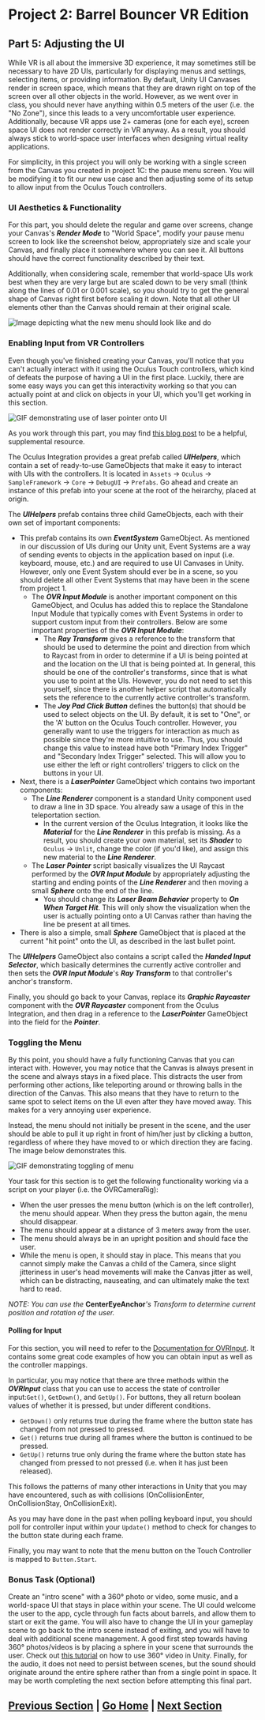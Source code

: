 # Project 2: Barrel Bouncer VR Edition

## Part 5: Adjusting the UI

While VR is all about the immersive 3D experience, it may sometimes still be necessary to have 2D UIs, particularly for displaying menus and settings, selecting items, or providing information. By default, Unity UI Canvases render in screen space, which means that they are drawn right on top of the screen over all other objects in the world. However, as we went over in class, you should never have anything within 0.5 meters of the user (i.e. the "No Zone"), since this leads to a very uncomfortable user experience. Additionally, because VR apps use 2+ cameras (one for each eye), screen space UI does not render correctly in VR anyway. As a result, you should always stick to world-space user interfaces when designing virtual reality applications.

For simplicity, in this project you will only be working with a single screen from the Canvas you created in project 1C: the pause menu screen. You will be modifying it to fit our new use case and then adjusting some of its setup to allow input from the Oculus Touch controllers.

### UI Aesthetics & Functionality

For this part, you should delete the regular and game over screens, change your Canvas's _**Render Mode**_ to "World Space", modify your pause menu screen to look like the screenshot below, appropriately size and scale your Canvas, and finally place it somewhere where you can see it. All buttons should have the correct functionality described by their text.

Additionally, when considering scale, remember that world-space UIs work best when they are very large but are scaled down to be very small (think along the lines of 0.01 or 0.001 scale), so you should try to get the general shape of Canvas right first before scaling it down. Note that all other UI elements other than the Canvas should remain at their original scale.

![Image depicting what the new menu should look like and do](images/menu.png)

### Enabling Input from VR Controllers

Even though you've finished creating your Canvas, you'll notice that you can't actually interact with it using the Oculus Touch controllers, which kind of defeats the purpose of having a UI in the first place. Luckily, there are some easy ways you can get this interactivity working so that you can actually point at and click on objects in your UI, which you'll get working in this section.

![GIF demonstrating use of laser pointer onto UI](images/laser-pointer.gif)

As you work through this part, you may find [this blog post](https://developer.oculus.com/blog/unitys-ui-system-in-vr/) to be a helpful, supplemental resource.

The Oculus Integration provides a great prefab called _**UIHelpers**_, which contain a set of ready-to-use GameObjects that make it easy to interact with UIs with the controllers. It is located in `Assets` -> `Oculus` -> `SampleFramework` -> `Core` -> `DebugUI` -> `Prefabs`. Go ahead and create an instance of this prefab into your scene at the root of the heirarchy, placed at origin.

The _**UIHelpers**_ prefab contains three child GameObjects, each with their own set of important components:

- This prefab contains its own _**EventSystem**_ GameObject. As mentioned in our discussion of UIs during our Unity unit, Event Systems are a way of sending events to objects in the application based on input (i.e. keyboard, mouse, etc.) and are required to use UI Canvases in Unity. However, only one Event System should ever be in a scene, so you should delete all other Event Systems that may have been in the scene from project 1.
  - The _**OVR Input Module**_ is another important component on this GameObject, and Oculus has added this to replace the Standalone Input Module that typically comes with Event Systems in order to support custom input from their controllers. Below are some important properties of the _**OVR Input Module**_:
    - The _**Ray Transform**_ gives a reference to the transform that should be used to determine the point and direction from which to Raycast from in order to determine if a UI is being pointed at and the location on the UI that is being pointed at. In general, this should be one of the controller's transforms, since that is what you use to point at the UIs. However, you do not need to set this yourself, since there is another helper script that automatically sets the reference to the currently active controller's transform.
    - The _**Joy Pad Click Button**_ defines the button(s) that should be used to select objects on the UI. By default, it is set to "One", or the 'A' button on the Oculus Touch controller. However, you generally want to use the triggers for interaction as much as possible since they're more intuitive to use. Thus, you should change this value to instead have both "Primary Index Trigger" and "Secondary Index Trigger" selected. This will allow you to use either the left or right controllers' triggers to click on the buttons in your UI.
- Next, there is a _**LaserPointer**_ GameObject which contains two important components:
  - The _**Line Renderer**_ component is a standard Unity component used to draw a line in 3D space. You already saw a usage of this in the teleportation section.
    - In the current version of the Oculus Integration, it looks like the _**Material**_ for the _**Line Renderer**_ in this prefab is missing. As a result, you should create your own material, set its _**Shader**_ to `Oculus` -> `Unlit`, change the color (if you'd like), and assign this new material to the _**Line Renderer**_.
  - The _**Laser Pointer**_ script basically visualizes the UI Raycast performed by the _**OVR Input Module**_ by appropriately adjusting the starting and ending points of the _**Line Renderer**_ and then moving a small _**Sphere**_ onto the end of the line.
    - You should change its _**Laser Beam Behavior**_ property to _**On When Target Hit**_. This will only show the visualization when the user is actually pointing onto a UI Canvas rather than having the line be present at all times.
- There is also a simple, small _**Sphere**_ GameObject that is placed at the current "hit point" onto the UI, as described in the last bullet point.

The _**UIHelpers**_ GameObject also contains a script called the _**Handed Input Selector**_, which basically determines the currently active controller and then sets the _**OVR Input Module**_'s _**Ray Transform**_ to that controller's anchor's transform.

Finally, you should go back to your Canvas, replace its _**Graphic Raycaster**_ component with the _**OVR Raycaster**_ component from the Oculus Integration, and then drag in a reference to the _**LaserPointer**_ GameObject into the field for the _**Pointer**_.

### Toggling the Menu

By this point, you should have a fully functioning Canvas that you can interact with. However, you may notice that the Canvas is always present in the scene and always stays in a fixed place. This distracts the user from performing other actions, like teleporting around or throwing balls in the direction of the Canvas. This also means that they have to return to the same spot to select items on the UI even after they have moved away. This makes for a very annoying user experience.

Instead, the menu should not initially be present in the scene, and the user should be able to pull it up right in front of him/her just by clicking a button, regardless of where they have moved to or which direction they are facing. The image below demonstrates this.

![GIF demonstrating toggling of menu](images/toggle-menu.gif)

Your task for this section is to get the following functionality working via a script on your player (i.e. the OVRCameraRig):

- When the user presses the menu button (which is on the left controller), the menu should appear. When they press the button again, the menu should disappear.
- The menu should appear at a distance of 3 meters away from the user.
- The menu should always be in an upright position and should face the user.
- While the menu is open, it should stay in place. This means that you cannot simply make the Canvas a child of the Camera, since slight jitteriness in user's head movements will make the Canvas jitter as well, which can be distracting, nauseating, and can ultimately make the text hard to read.

_NOTE: You can use the_ **CenterEyeAnchor**_'s Transform to determine current position and rotation of the user._

#### Polling for Input

For this section, you will need to refer to the [Documentation for OVRInput](https://developer.oculus.com/documentation/unity/unity-ovrinput/). It contains some great code examples of how you can obtain input as well as the controller mappings.

In particular, you may notice that there are three methods within the _**OVRInput**_ class that you can use to access the state of controller input:`Get()`, `GetDown()`, and `GetUp()`. For buttons, they all return boolean values of whether it is pressed, but under different conditions.

- `GetDown()` only returns true during the frame where the button state has changed from not pressed to pressed.
- `Get()` returns true during all frames where the button is continued to be pressed.
- `GetUp()` returns true only during the frame where the button state has changed from pressed to not pressed (i.e. when it has just been released).

This follows the patterns of many other interactions in Unity that you may have encountered, such as with collisions (OnCollisionEnter, OnCollisionStay, OnCollisionExit).

As you may have done in the past when polling keyboard input, you should poll for controller input within your `Update()` method to check for changes to the button state during each frame.

Finally, you may want to note that the menu button on the Touch Controller is mapped to `Button.Start`.

### Bonus Task (Optional)

Create an "intro scene" with a 360° photo or video, some music, and a world-space UI that stays in place within your scene. The UI could welcome the user to the app, cycle through fun facts about barrels, and allow them to start or exit the game. You will also have to change the UI in your gameplay scene to go back to the intro scene instead of exiting, and you will have to deal with additional scene management. A good first step towards having 360° photos/videos is by placing a sphere in your scene that surrounds the user. Check out [this tutorial](https://youtu.be/hmCxXFY-JHs) on how to use 360° video in Unity. Finally, for the audio, it does not need to persist between scenes, but the sound should originate around the entire sphere rather than from a single point in space. It may be worth completing the next section before attempting this final part.

## [Previous Section](../throw-balls) | [Go Home](..) | [Next Section](../audio)
